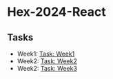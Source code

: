 # Hex-2024-React

## Tasks

- Week1: [Task: Week1](https://markzhangtw.github.io/Hex-2024-React/task-week1/)
- Week2: [Task: Week2](https://markzhangtw.github.io/Hex-2024-React/task-week2/)
- Week2: [Task: Week3](https://markzhangtw.github.io/Hex-2024-React/task-week3/)
